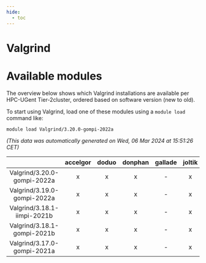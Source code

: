 ```yaml
---
hide:
  - toc
---
```


Valgrind
========

# Available modules


The overview below shows which Valgrind installations are available per HPC-UGent Tier-2cluster, ordered based on software version (new to old).

To start using Valgrind, load one of these modules using a `module load` command like:

```shell
module load Valgrind/3.20.0-gompi-2022a
```

*(This data was automatically generated on Wed, 06 Mar 2024 at 15:51:26 CET)*  

| |accelgor|doduo|donphan|gallade|joltik|skitty|
| :---: | :---: | :---: | :---: | :---: | :---: | :---: |
|Valgrind/3.20.0-gompi-2022a|x|x|x|-|x|x|
|Valgrind/3.19.0-gompi-2022a|x|x|x|-|x|x|
|Valgrind/3.18.1-iimpi-2021b|x|x|x|-|x|x|
|Valgrind/3.18.1-gompi-2021b|x|x|x|-|x|x|
|Valgrind/3.17.0-gompi-2021a|x|x|x|-|x|x|
